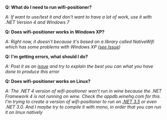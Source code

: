**Q: What do I need to run wifi-positioner?**

_A: If want to use/test it and don't want to have a lot of work, use it with .NET Version 4 and Windows 7_

**Q: Does wifi-positioner works in Windows XP?**

_A: Right now, it doesn't because it's based on a library called NativeWifi which has some problems with Windows XP ([see Issue](https://code.google.com/p/wifi-positioner/issues/detail?id=1))_

**Q: I'm getting errors, what should I do?**

_A: Post it as an [issue](https://code.google.com/p/wifi-positioner/issues/list) and try to explain the best you can what you have done to produce this error_

**Q: Does wifi-positioner works on Linux?**

_A: The .NET 4 version of wifi-positioner won't run in wine because the .NET Framework 4 is not running on wine. Check the appdb.winehq.com for this. I'm trying to create a version of wifi-positioner to run on [.NET 3.5](https://code.google.com/p/wifi-positioner/downloads/detail?name=WiFi_Positioner_v10_NET3.5.zip&can=2&q=) or even .NET 3.0. And I maybe try to compile it with mono, in order that you can run it on linux natively_